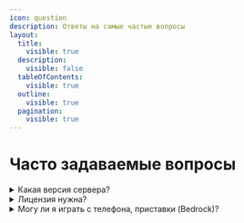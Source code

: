 ```yaml
---
icon: question
description: Ответы на самые частые вопросы
layout:
  title:
    visible: true
  description:
    visible: false
  tableOfContents:
    visible: true
  outline:
    visible: true
  pagination:
    visible: true
---
```


# Часто задаваемые вопросы

<details>

<summary>Какая версия сервера?</summary>

Java Edition 1.21.4

</details>

<details>

<summary>Лицензия нужна?</summary>

Нет, лицензия не обязательная

</details>

<details>

<summary>Могу ли я играть с телефона, приставки (Bedrock)?</summary>

Нет. В данный момент наш сервер не имеет такой возможности

</details>

